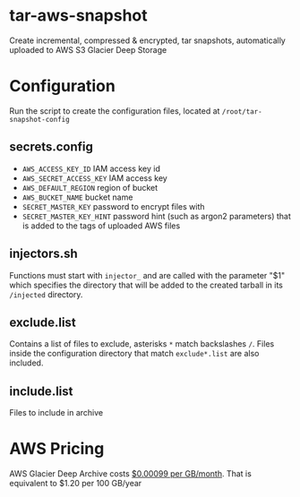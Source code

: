 # tar-aws-snapshot

Create incremental, compressed & encrypted, tar snapshots, automatically uploaded to AWS S3 Glacier Deep Storage

# Configuration

Run the script to create the configuration files, located at `/root/tar-snapshot-config`

## secrets.config

- `AWS_ACCESS_KEY_ID` IAM access key id
- `AWS_SECRET_ACCESS_KEY` IAM access key
- `AWS_DEFAULT_REGION` region of bucket
- `AWS_BUCKET_NAME` bucket name
- `SECRET_MASTER_KEY` password to encrypt files with
- `SECRET_MASTER_KEY_HINT` password hint (such as argon2 parameters) that is added to the tags of uploaded AWS files

## injectors.sh

Functions must start with `injector_` and are called with the parameter "$1" which specifies the directory that will be added to the created tarball in its `/injected` directory.

## exclude.list

Contains a list of files to exclude, asterisks `*` match backslashes `/`. Files inside the configuration directory that match `exclude*.list` are also included.

## include.list

Files to include in archive

# AWS Pricing

AWS Glacier Deep Archive costs [$0.00099 per GB/month](https://aws.amazon.com/s3/pricing/). That is equivalent to $1.20 per 100 GB/year
